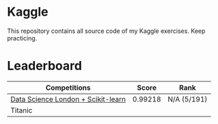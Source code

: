 # Kaggle
This repository contains all source code of my Kaggle exercises.
Keep practicing. 

# Leaderboard
| Competitions                       | Score  | Rank   |
|------------------------------------|---------|--------|
| [Data Science London + Scikit-learn](https://www.kaggle.com/c/data-science-london-scikit-learn) | 0.99218 | N/A (5/191) |
| Titanic                            |         |        |
